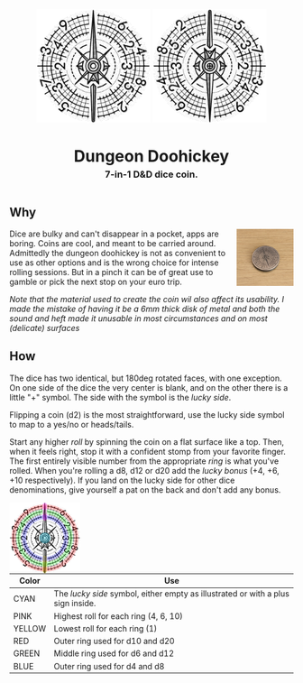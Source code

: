 <p align="center">
  <img src="./images/front.jpg" width="40%"/>
  <img src="./images/back.jpg" width="40%"/>
</p>
<h1 align="center">
  Dungeon Doohickey
  <br>
  <sup><sub><sup>7-in-1 D&D dice coin.<sup></sub>
</h1>

## Why

<img align="right" src="./images/coin.jpg" width="20%"/>

Dice are bulky and can't disappear in a pocket, apps are boring. Coins are cool, and meant to be carried around. Admittedly the dungeon doohickey is not as convenient to use as other options and is the wrong choice for intense rolling sessions. But in a pinch it can be of great use to gamble or pick the next stop on your euro trip.

_Note that the material used to create the coin wil also affect its usability. I made the mistake of having it be a 6mm thick disk of metal and both the sound and heft made it unusable in most circumstances and on most (delicate) surfaces_

## How

The dice has two identical, but 180deg rotated faces, with one exception. On one side of the dice the very center is blank, and on the other there is a little "+" symbol. The side with the symbol is the _lucky side_.

Flipping a coin (d2) is the most straightforward, use the lucky side symbol to map to a yes/no or heads/tails.

Start any higher _roll_ by spinning the coin on a flat surface like a top. Then, when it feels right, stop it with a confident stomp from your favorite finger. The first entirely visible number from the appropriate _ring_ is what you've rolled. When you're rolling a d8, d12 or d20 add the _lucky bonus_ (+4, +6, +10 respectively). If you land on the lucky side for other dice denominations, give yourself a pat on the back and don't add any bonus.

<img align="left" src="./images/labels.png" width="25%">

| Color  | Use                                                                              |
| ------ | -------------------------------------------------------------------------------- |
| CYAN   | The _lucky side_ symbol, either empty as illustrated or with a plus sign inside. |
| PINK   | Highest roll for each ring (4, 6, 10)                                            |
| YELLOW | Lowest roll for each ring (1)                                                    |
| RED    | Outer ring used for d10 and d20                                                  |
| GREEN  | Middle ring used for d6 and d12                                                  |
| BLUE   | Outer ring used for d4 and d8                                                    |

<!-- <p>

| Size | Steps |
|------|-------|
| d2   |       |
| d4   |       |
| d6   |       |
| d8   |       |
| d10  |       |
| d12  |       |
| d20  |       | -->
